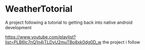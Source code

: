 # WeatherTotorial
A project following a tutorial to getting back into native android development

https://www.youtube.com/playlist?list=PLB6lc7nQ1n4jTLDyU2muTBo8xk0dg0D_w the project i follow
